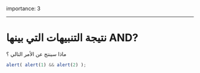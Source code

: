 importance: 3

---

# نتيجة التنبيهات التي بينها AND?

ماذا سينتج عن الأمر التالي ؟


```js
alert( alert(1) && alert(2) );
```

